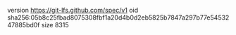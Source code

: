 version https://git-lfs.github.com/spec/v1
oid sha256:05b8c25fbad8075308fbf1a20d4b0d2eb5825b7847a297b77e5453247885bd0f
size 8315
